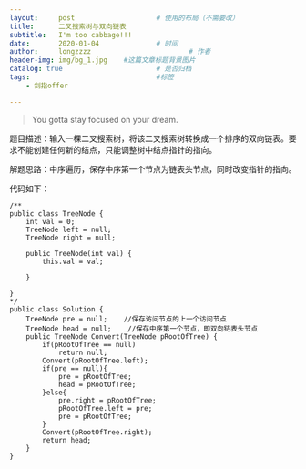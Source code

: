 ```yaml
---
layout:     post   				    # 使用的布局（不需要改）
title:      二叉搜索树与双向链表
subtitle:   I'm too cabbage!!!
date:       2020-01-04 				# 时间
author:     longzzzz						# 作者
header-img: img/bg_1.jpg 	#这篇文章标题背景图片
catalog: true 						# 是否归档
tags:								#标签
    - 剑指offer

---
```


>You gotta stay focused on your dream.



题目描述：输入一棵二叉搜索树，将该二叉搜索树转换成一个排序的双向链表。要求不能创建任何新的结点，只能调整树中结点指针的指向。

解题思路：中序遍历，保存中序第一个节点为链表头节点，同时改变指针的指向。

代码如下：

```
/**
public class TreeNode {
    int val = 0;
    TreeNode left = null;
    TreeNode right = null;

    public TreeNode(int val) {
        this.val = val;

    }

}
*/
public class Solution {
    TreeNode pre = null;    //保存访问节点的上一个访问节点
    TreeNode head = null;    //保存中序第一个节点，即双向链表头节点
    public TreeNode Convert(TreeNode pRootOfTree) {
        if(pRootOfTree == null)
            return null;
        Convert(pRootOfTree.left);
        if(pre == null){
            pre = pRootOfTree;
            head = pRootOfTree;
        }else{
            pre.right = pRootOfTree;
            pRootOfTree.left = pre;
            pre = pRootOfTree;
        }
        Convert(pRootOfTree.right);
        return head;
    }
}
```